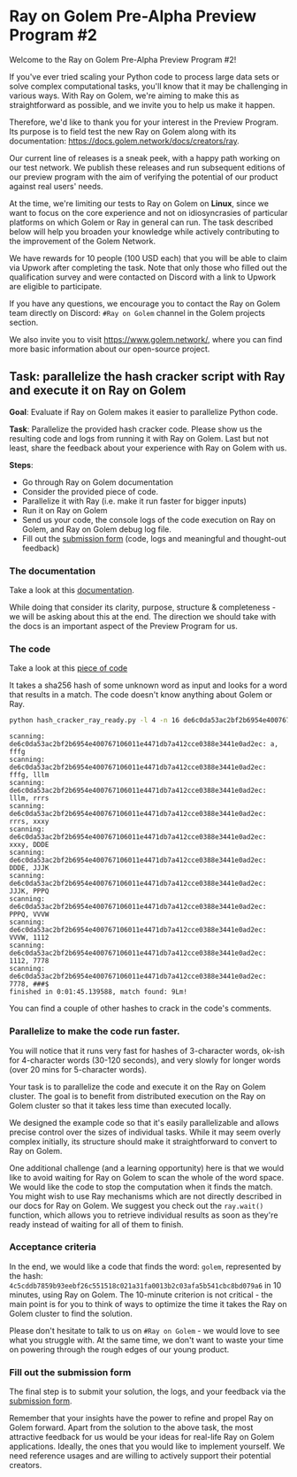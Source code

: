 # Ray on Golem Pre-Alpha Preview Program #2

Welcome to the Ray on Golem Pre-Alpha Preview Program #2!

If you've ever tried scaling your Python code to process large data sets or solve complex computational tasks, you'll know that it may be challenging in various ways.
With Ray on Golem, we're aiming to make this as straightforward as possible, and we invite you to help us make it happen.

Therefore, we'd like to thank you for your interest in the Preview Program.
Its purpose is to field test the new Ray on Golem along with its documentation: https://docs.golem.network/docs/creators/ray.

Our current line of releases is a sneak peek, with a happy path working on our test network.
We publish these releases and run subsequent editions of our preview program with the aim of verifying the potential
of our product against real users' needs.

At the time, we're limiting our tests to Ray on Golem on **Linux**, since we want to focus on the core experience and not on idiosyncrasies of particular platforms on which Golem or Ray in general can run.
The task described below will help you broaden your knowledge while actively contributing to the improvement of the Golem Network.

We have rewards for 10 people (100 USD each) that you will be able to claim via Upwork after completing the task.
Note that only those who filled out the qualification survey and were contacted on Discord with a link to Upwork are eligible to participate.

If you have any questions, we encourage you to contact the Ray on Golem team directly on Discord: `#Ray on Golem` channel in the Golem projects section.

We also invite you to visit https://www.golem.network/, where you can find more basic information about our open-source project.

## Task: parallelize the hash cracker script with Ray and execute it on Ray on Golem

**Goal**: Evaluate if Ray on Golem makes it easier to parallelize Python code. 

**Task**: Parallelize the provided hash cracker code. Please show us the resulting code and logs from running it with Ray on Golem. Last but not least, share the feedback about your experience with Ray on Golem with us.

**Steps**:
- Go through Ray on Golem documentation
- Consider the provided piece of code.
- Parallelize it with Ray (i.e. make it run faster for bigger inputs)
- Run it on Ray on Golem
- Send us your code, the console logs of the code execution on Ray on Golem, and Ray on Golem debug log file.
- Fill out the [submission form](todo) (code, logs and meaningful and thought-out feedback)

### The documentation
Take a look at this [documentation](https://docs.golem.network/docs/creators/ray).

While doing that consider its clarity, purpose, structure & completeness - we will be asking about this at the end.
The direction we should take with the docs is an important aspect of the Preview Program for us.

### The code
Take a look at this [piece of code](https://github.com/golemfactory/ray-on-golem/raw/main/examples/hash_cracker_ray_ready.py)

It takes a sha256 hash of some unknown word as input and looks for a word that results in a match.
The code doesn't know anything about Golem or Ray.

```bash
python hash_cracker_ray_ready.py -l 4 -n 16 de6c0da53ac2bf2b6954e400767106011e4471db7a412cce0388e3441e0ad2ec
```
```
scanning: de6c0da53ac2bf2b6954e400767106011e4471db7a412cce0388e3441e0ad2ec: a, fffg
scanning: de6c0da53ac2bf2b6954e400767106011e4471db7a412cce0388e3441e0ad2ec: fffg, lllm
scanning: de6c0da53ac2bf2b6954e400767106011e4471db7a412cce0388e3441e0ad2ec: lllm, rrrs
scanning: de6c0da53ac2bf2b6954e400767106011e4471db7a412cce0388e3441e0ad2ec: rrrs, xxxy
scanning: de6c0da53ac2bf2b6954e400767106011e4471db7a412cce0388e3441e0ad2ec: xxxy, DDDE
scanning: de6c0da53ac2bf2b6954e400767106011e4471db7a412cce0388e3441e0ad2ec: DDDE, JJJK
scanning: de6c0da53ac2bf2b6954e400767106011e4471db7a412cce0388e3441e0ad2ec: JJJK, PPPQ
scanning: de6c0da53ac2bf2b6954e400767106011e4471db7a412cce0388e3441e0ad2ec: PPPQ, VVVW
scanning: de6c0da53ac2bf2b6954e400767106011e4471db7a412cce0388e3441e0ad2ec: VVVW, 1112
scanning: de6c0da53ac2bf2b6954e400767106011e4471db7a412cce0388e3441e0ad2ec: 1112, 7778
scanning: de6c0da53ac2bf2b6954e400767106011e4471db7a412cce0388e3441e0ad2ec: 7778, ###$
finished in 0:01:45.139588, match found: 9Lm!
```

You can find a couple of other hashes to crack in the code's comments.

### Parallelize to make the code run faster.

You will notice that it runs very fast for hashes of 3-character words, ok-ish for 4-character words (30-120 seconds), and very slowly for longer words (over 20 mins for 5-character words).

Your task is to parallelize the code and execute it on the Ray on Golem cluster.
The goal is to benefit from distributed execution on the Ray on Golem cluster so that it takes less time than executed locally.

We designed the example code so that it's easily parallelizable and allows precise control over the sizes of individual tasks.
While it may seem overly complex initially, its structure should make it straightforward to convert to Ray on Golem.

One additional challenge (and a learning opportunity) here is that we would like to avoid waiting for Ray on Golem to scan the whole of the word space.
We would like the code to stop the computation when it finds the match. 
You might wish to use Ray mechanisms which are not directly described in our docs for Ray on Golem.
We suggest you check out the `ray.wait()` function, which allows you to retrieve individual results as soon as they're ready instead of waiting for all of them to finish.

### Acceptance criteria 

In the end, we would like a code that finds the word: `golem`, represented by the hash: `4c5cddb7859b93eebf26c551518c021a31fa0013b2c03afa5b541cbc8bd079a6` in 10 minutes, using Ray on Golem.
The 10-minute criterion is not critical - the main point is for you to think of ways to optimize the time it takes the Ray on Golem cluster to find the solution.

Please don't hesitate to talk to us on `#Ray on Golem` - we would love to see what you struggle with.
At the same time, we don't want to waste your time on powering through the rough edges of our young product.

### Fill out the submission form

The final step is to submit your solution, the logs, and your feedback via the [submission form](todo).

Remember that your insights have the power to refine and propel Ray on Golem forward.
Apart from the solution to the above task, the most attractive feedback for us would be your ideas for real-life Ray on Golem applications.
Ideally, the ones that you would like to implement yourself.
We need reference usages and are willing to actively support their potential creators.
